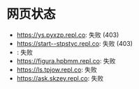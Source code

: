 # 网页状态
- https://ys.pyxzp.repl.co: 失败 (403)
- https://start--stpstyc.repl.co: 失败 (403)
- : 失败
- https://figura.hpbmm.repl.co: 失败
- https://ls.tpjow.repl.co: 失败
- https://ask.skzey.repl.co: 失败
